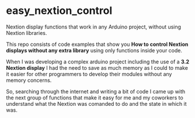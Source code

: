 # easy_nextion_control
Nextion display functions that work in any Arduino project, without using Nextion libraries.
<p>This repo consists of code examples that show you <strong>How to control Nextion displays without any extra library</strong> using only functions inside your code.</p>
When I was developing a complex arduino project including the use of a <strong>3.2 Nextion display</strong> I had the need to save as much memory as I could to make it easier for other programmers to develop their modules without any memory concerns.
<p>So, searching through the internet and writing a bit of code I came up with the next group of functions that make it easy for me and my coworkers to understand what the Nextion was comanded to do and the state in which it was.</p>
